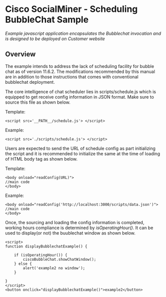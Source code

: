 # Cisco SocialMiner - Scheduling BubbleChat Sample
_Example javascript application encapsulates the Bubblechat invocation and is designed to be deployed on Customer website_

## Overview

The example intends to address the lack of scheduling facility for bubble chat as of version 11.6.2.
The modifications recommended by this manual are in addition to those instructions that comes with conventional bubblechat deployment.

The core intelligence of chat scheduler lies in scripts/schedule.js which is equipped to get receive config information in JSON format.
Make sure to source this file as shown below.

Template:

```
<script src='__PATH__/schedule.js'> </script>
```

Example:
```
<script src='./scripts/schedule.js'> </script>
```

Users are expected to send the URL of schedule config as part initializing the script and it is recommended to initialize the same at the time of loading of HTML body tag as shown below.

Template:
```
<body onload="readConfig(URL)">
//main code
</body>
```
Example:
```
<body onload="readConfig('http://localhost:3000/scripts/data.json')">
//main code
</body>
```
Once, the sourcing and loading the config information is completed, working hours compliance is determined by _isOperatingHour()_. It can be used to display(or not) the buublechat window as shown below.
```
<script>
function displayBubblechatExample() {

    if (isOperatingHour()) {
        ciscoBubbleChat.showChatWindow();
    } else {
        alert('example2 no window');
    }

}
</script>
<button onclick="displayBubblechatExample()">example2</button>
```
